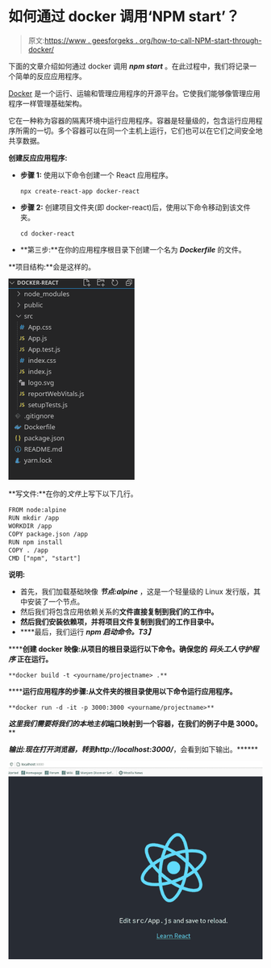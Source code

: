 # 如何通过 docker 调用‘NPM start’？

> 原文:[https://www . geesforgeks . org/how-to-call-NPM-start-through-docker/](https://www.geeksforgeeks.org/how-to-call-npm-start-though-docker/)

下面的文章介绍如何通过 docker 调用 ***npm start*** 。在此过程中，我们将记录一个简单的反应应用程序。

[Docker](https://docs.docker.com/get-started/overview/) 是一个运行、运输和管理应用程序的开源平台。它使我们能够像管理应用程序一样管理基础架构。

它在一种称为容器的隔离环境中运行应用程序。容器是轻量级的，包含运行应用程序所需的一切。多个容器可以在同一个主机上运行，它们也可以在它们之间安全地共享数据。

**创建反应应用程序:**

*   **步骤 1:** 使用以下命令创建一个 React 应用程序。

    ```
    npx create-react-app docker-react
    ```

*   **步骤 2:** 创建项目文件夹(即 docker-react)后，使用以下命令移动到该文件夹。

    ```
    cd docker-react
    ```

*   **第三步:**在你的应用程序根目录下创建一个名为 ***Dockerfile*** 的文件。

**项目结构:**会是这样的。

![](img/1b183917fc2911c8f1c9ebcbcb589423.png)

**写文件:**在你的*文件*上写下以下几行。

```
FROM node:alpine
RUN mkdir /app
WORKDIR /app
COPY package.json /app
RUN npm install
COPY . /app
CMD ["npm", "start"]
```

**说明:**

*   首先，我们加载基础映像 ***节点:alpine*** ，这是一个轻量级的 Linux 发行版，其中安装了一个节点。
*   然后我们将包含应用依赖关系的****文件直接复制到我们的工作中。****
*   ****然后我们安装依赖项，并将项目文件复制到我们的工作目录中。****
*   ****最后，我们运行 ***npm 启动命令。**T3】*****

******创建 docker 映像:**从项目的根目录运行以下命令。确保您的 ***码头工人守护程序*** 正在运行。****

```
**docker build -t <yourname/projectname> .**
```

******运行应用程序的步骤:**从文件夹的根目录使用以下命令运行应用程序。****

```
**docker run -d -it -p 3000:3000 <yourname/projectname>**
```

****这里我们需要将我们的*本地主机*端口映射到一个容器，在我们的例子中是 3000。****

******输出:**现在打开浏览器，转到*****http://localhost:3000/***，会看到如下输出。******

****![](img/3545e4f468aaecfcc5bd44f1bd8e29f9.png)****